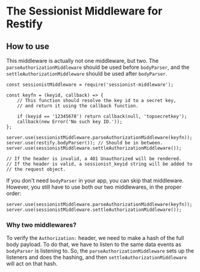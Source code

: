 # The Sessionist Middleware for Restify

## How to use

This middleware is actually not one middleware, but two. The 
`parseAuthorizationMiddleware` should be used before `bodyParser`, and the
`settleAuthorizationMiddleware` should be used after `bodyParser`.

	const sessionistMiddleware = require('sessionist-middleware');

	const keyfn = (keyid, callback) => {
		// This function should resolve the key id to a secret key,
		// and return it using the callback function.

		if (keyid == '12345678') return callback(null, 'topsecretkey');
		callback(new Error('No such key ID.'));
	};

	server.use(sessionistMiddleware.parseAuthorizationMiddleware(keyfn));
	server.use(restify.bodyParser()); // Should be in between.
	server.use(sessionistMiddleware.settleAuthorizationMiddleware());

	// If the header is invalid, a 401 Unauthorized will be rendered.
	// If the header is valid, a sessionist_keyid string will be added to
	// the request object.

If you don't need `bodyParser` in your app, you can skip that middleware.
However, you still have to use both our two middlewares, in the proper order:

	server.use(sessionistMiddleware.parseAuthorizationMiddleware(keyfn));
	server.use(sessionistMiddleware.settleAuthorizationMiddleware());

### Why two middlewares?

To verify the `Authorization:` header, we need to make a hash of the full body
payload. To do that, we have to listen to the same data events as
`bodyParser` is listening to. So, the `parseAuthorizationMiddleware` sets up
the listeners and does the hashing, and then `settleAuthorizationMiddleware`
will act on that hash.
